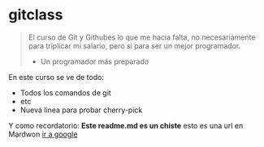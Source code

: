 # gitclass
> El curso de Git y Githubes lo que me hacia falta, no necesariamente para triplicar mi salario, pero si para ser un mejor programador.
> - Un programador más preparado

En este curso se ve de todo: 
* Todos los comandos de git 
* etc
* Nueva linea para probar cherry-pick

Y como recordatorio: **Este readme.md es un chiste** esto es una url en Mardwon [ir a google](https://google.com)

